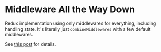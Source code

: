 # Middleware All the Way Down

Redux implementation using only middlewares for everything, including handling state. It's literally just `combineMiddlewares` with a few default middlewares.

See [this post](https://medium.com/@jacobp100/redux-its-middleware-all-the-way-down-8e94c09cd39d) for details.
